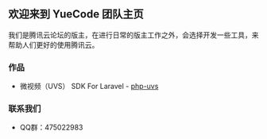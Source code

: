## 欢迎来到 YueCode 团队主页
我们是腾讯云论坛的版主，在进行日常的版主工作之外，会选择开发一些工具，来帮助人们更好的使用腾讯云。
### 作品
- 微视频（UVS） SDK For Laravel  -  [php-uvs](https://github.com/YueCode/php-uvs)

### 联系我们
- QQ群：475022983
